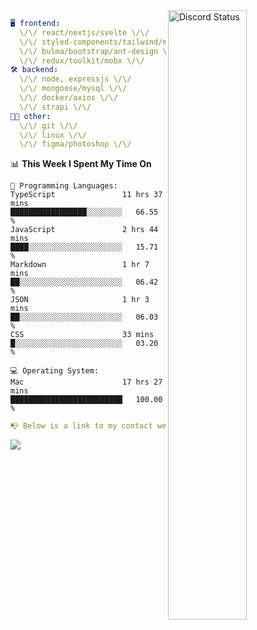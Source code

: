 
<a href="https://discord.com/users/279302975371870218" target="_blank">
    <img width="50%" align="right" alt="Discord Status" src="https://lanyard.cnrad.dev/api/279302975371870218?bg=161B22&borderRadius=5px%205px%200%200&hideTimestamp=true&idleMessage=Just%20chillin%27%20at%20the%20moment&animated=true">
</a>

```yaml
🖥️ frontend: 
  \/\/ react/nextjs/svelte \/\/
  \/\/ styled-components/tailwind/mui/
  \/\/ bulma/bootstrap/ant-design \/\/
  \/\/ redux/toolkit/mobx \/\/
🛠 backend: 
  \/\/ node, expressjs \/\/
  \/\/ mongoose/mysql \/\/
  \/\/ docker/axios \/\/
  \/\/ strapi \/\/
👨‍💻 other: 
  \/\/ git \/\/ 
  \/\/ linux \/\/
  \/\/ figma/photoshop \/\/
```
<!--START_SECTION:waka-->
📊 **This Week I Spent My Time On** 

```text
💬 Programming Languages: 
TypeScript               11 hrs 37 mins      █████████████████░░░░░░░░   66.55 % 
JavaScript               2 hrs 44 mins       ████░░░░░░░░░░░░░░░░░░░░░   15.71 % 
Markdown                 1 hr 7 mins         ██░░░░░░░░░░░░░░░░░░░░░░░   06.42 % 
JSON                     1 hr 3 mins         ██░░░░░░░░░░░░░░░░░░░░░░░   06.03 % 
CSS                      33 mins             █░░░░░░░░░░░░░░░░░░░░░░░░   03.20 % 

💻 Operating System: 
Mac                      17 hrs 27 mins      █████████████████████████   100.00 % 
```


<!--END_SECTION:waka-->
```yaml
📭 Below is a link to my contact website 
```
<a href="https://mxns.xyz" target="_black"> <img src="https://img.shields.io/badge/website-161B22?style=for-the-badge&logo=About.me&logoColor=white"></img> <a/>
